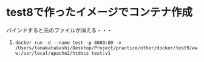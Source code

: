 # test8で作ったイメージでコンテナ作成

バインドすると元のファイルが消える・・・

1. `docker run -d --name test -p 8080:80 -v /Users/tanakatakashi/Desktop/Project/practice/other/docker/test9/www:/usr/local/apache2/htdocs test:v1`